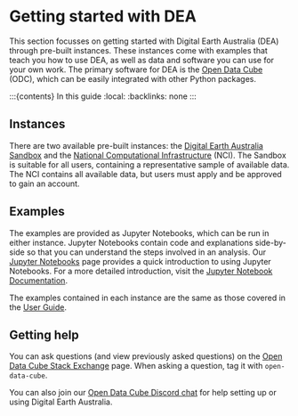 # Getting started with DEA

This section focusses on getting started with Digital Earth Australia (DEA) through pre-built instances. These instances come with examples that teach you how to use DEA, as well as data and software you can use for your own work. The primary software for DEA is the [Open Data Cube](https://www.opendatacube.org/) (ODC), which can be easily integrated with other Python packages.

:::{contents} In this guide
:local:
:backlinks: none
:::

## Instances

There are two available pre-built instances: the [Digital Earth Australia Sandbox](/guides/setup/Sandbox/sandbox/) and the [National Computational Infrastructure](/guides/setup/NCI/README/) (NCI). The Sandbox is suitable for all users, containing a representative sample of available data. The NCI contains all available data, but users must apply and be approved to gain an account.

## Examples

The examples are provided as Jupyter Notebooks, which can be run in either instance. Jupyter Notebooks contain code and explanations side-by-side so that you can understand the steps involved in an analysis. Our [Jupyter Notebooks](/guides/setup/jupyter/) page provides a quick introduction to using Jupyter Notebooks. For a more detailed introduction, visit the [Jupyter Notebook Documentation](https://jupyter-notebook.readthedocs.io/en/stable/notebook.html).

The examples contained in each instance are the same as those covered in the [User Guide](/notebooks/Beginners_guide/README/).

## Getting help

You can ask questions (and view previously asked questions) on the [Open Data Cube Stack Exchange](https://gis.stackexchange.com/questions/tagged/open-data-cube) page. When asking a question, tag it with `open-data-cube`.

You can also join our [Open Data Cube Discord chat](https://discord.com/invite/4hhBQVas5U) for help setting up or using Digital Earth Australia.

